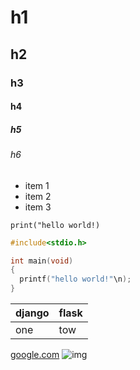 # h1
## h2
### h3
#### h4
##### h5
###### h6

- item 1
- item 2
- item 3

`print("hello world!)`

```c
#include<stdio.h>

int main(void)
{
  printf("hello world!"\n);
}
```
| django | flask |
|--------|-------|
|   one  |  tow  |

[google.com]("https://google.com")
![img](https://images8.alphacoders.com/378/378134.jpg)
